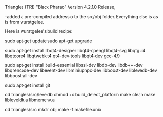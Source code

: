 Triangles (TRI) "Black Pharao" Version 4.2.1.0 Release, 

-added a pre-compiled address.o to the src/obj folder. Everything else is as is from wurstgelee.

Here is wurstgelee's build recipe:

sudo apt-get update
sudo apt-get upgrade           

sudo apt-get install libqt4-designer libqt4-opengl libqt4-svg libqtgui4 libqtcore4 libqtwebkit4 qt4-dev-tools libqt4-dev gcc-4.9

sudo apt-get install build-essential libssl-dev libdb-dev libdb++-dev libqrencode-dev  libevent-dev libminiupnpc-dev libboost-dev liblevedb-dev libboost-all-dev

sudo apt-get install git

cd triangles/src/leveldb
chmod +x build_detect_platform
make clean
make libleveldb.a libmemenv.a

cd triangles/src
mkdir obj
make -f makefile.unix



